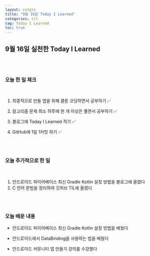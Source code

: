 ```yaml
---
layout: single
title: "9월 16일 Today I Learned"
categories: til
tag: Today I Learned
toc: true
---
```


## 9월 16일 실천한 Today I Learned

<br><br>

### 오늘 한 일 체크
<br>

1. 최종적으로 만들 앱을 위해 클론 코딩하면서 공부하기 ✅

2. 알고리즘 문제 최소 하루에 한 개 이상은 풀면서 공부하기 ✅

3. 블로그에 Today I Learned 적기 ✅

4. GitHub에 1일 1커밋 하기 ✅

<br><br>

### 오늘 추가적으로 한 일
<br>

1. 안드로이드 파이어베이스 최신 Gradle Kotlin 설정 방법을 블로그에 올렸다
1. C 언어 문법을 정리하여 깃허브 TIL에 올렸다


<br><br>

### 오늘 배운 내용

* 안드로이드 파이어베이스 최신 Gradle Kotlin 설정 방법을 배웠다

* 안드로이드에서 DataBinding을 사용하는 법을 배웠다

* 안드로이드 커뮤니티 앱 만들기 강의를 수강했다






